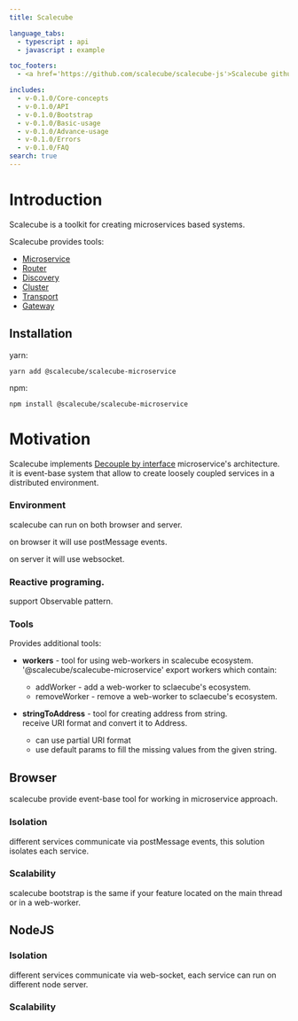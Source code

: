 ```yaml
---
title: Scalecube

language_tabs:
  - typescript : api
  - javascript : example

toc_footers:
  - <a href='https://github.com/scalecube/scalecube-js'>Scalecube github</a>

includes:
  - v-0.1.0/Core-concepts
  - v-0.1.0/API
  - v-0.1.0/Bootstrap
  - v-0.1.0/Basic-usage
  - v-0.1.0/Advance-usage
  - v-0.1.0/Errors
  - v-0.1.0/FAQ
search: true
---
```


# Introduction

Scalecube is a toolkit for creating microservices based systems.

Scalecube provides tools: 
 
* [Microservice](#bootstrap)  
* [Router](#router)  
* [Discovery](#discovery)  
* [Cluster](#cluster)  
* [Transport](#transport)  
* [Gateway](#gateway)  


## Installation

yarn:

`
yarn add @scalecube/scalecube-microservice
`

npm:

`
npm install @scalecube/scalecube-microservice
` 

# Motivation

Scalecube implements [Decouple by interface](https://en.wikipedia.org/wiki/Loose_coupling) microservice's architecture.  
it is event-base system that allow to create loosely coupled services in a distributed environment.
 
### Environment

scalecube can run on both browser and server.

on browser it will use postMessage events.

on server it will use websocket.

### Reactive programing.

support Observable pattern.

### Tools

Provides additional tools:

* **workers** - tool for using web-workers in scalecube ecosystem.
  '@scalecube/scalecube-microservice' export workers which contain:
   * addWorker - add a web-worker to sclaecube's ecosystem.
   * removeWorker -  remove a web-worker to sclaecube's ecosystem.

* **stringToAddress** - tool for creating address from string.  
receive URI format and convert it to Address.
  * can use partial URI format
  * use default params to fill the missing values from the given string.
  
  
## Browser

scalecube provide event-base tool for working in microservice approach.

### Isolation

different services communicate via postMessage events, this solution isolates each service.

### Scalability

scalecube bootstrap is the same if your feature located on the main thread or in a web-worker.


## NodeJS

### Isolation

different services communicate via web-socket, each service can run on different node server.

### Scalability

